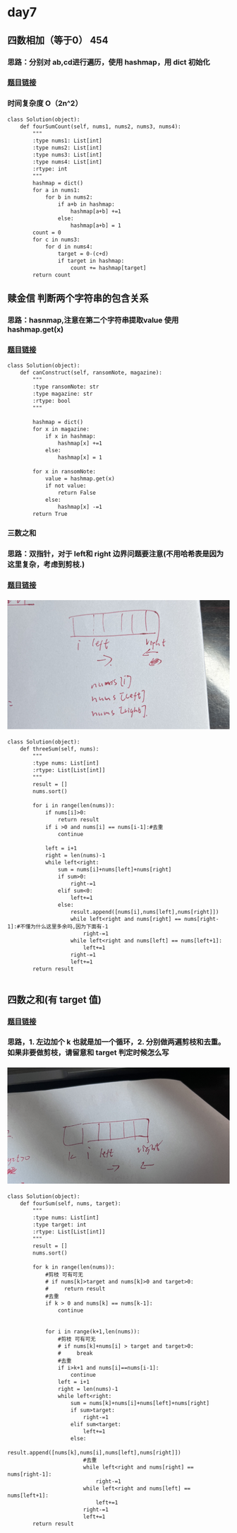 # day7
## 四数相加（等于0） 454
### 思路：分别对 ab,cd进行遍历，使用 hashmap，用 dict 初始化
### [题目链接](https://leetcode.cn/problems/4sum-ii/submissions/)
### 时间复杂度 O（2n^2）
```
class Solution(object):
    def fourSumCount(self, nums1, nums2, nums3, nums4):
        """
        :type nums1: List[int]
        :type nums2: List[int]
        :type nums3: List[int]
        :type nums4: List[int]
        :rtype: int
        """
        hashmap = dict()
        for a in nums1:
            for b in nums2:
                if a+b in hashmap:
                    hashmap[a+b] +=1
                else:
                    hashmap[a+b] = 1
        count = 0
        for c in nums3:
            for d in nums4:
                target = 0-(c+d)
                if target in hashmap:
                    count += hashmap[target]
        return count
```


## 赎金信 判断两个字符串的包含关系
### 思路：hasnmap,注意在第二个字符串提取value 使用hashmap.get(x)
### [题目链接](https://leetcode.cn/problems/ransom-note/submissions/)

```
class Solution(object):
    def canConstruct(self, ransomNote, magazine):
        """
        :type ransomNote: str
        :type magazine: str
        :rtype: bool
        """

        hashmap = dict()
        for x in magazine:
            if x in hashmap:
                hashmap[x] +=1
            else:
                hashmap[x] = 1

        for x in ransomNote:
            value = hashmap.get(x)
            if not value:
                return False
            else:
                hashmap[x] -=1
        return True

```

### 三数之和
### 思路：双指针，对于 left和 right 边界问题要注意(不用哈希表是因为这里复杂，考虑到剪枝.)
### [题目链接](https://leetcode.cn/problems/3sum/submissions/)
### ![image](https://github.com/zkykit/leetcode/blob/main/IMG/%E4%B8%89%E6%95%B0%E4%B9%8B%E5%92%8C.JPG)
```
class Solution(object):
    def threeSum(self, nums):
        """
        :type nums: List[int]
        :rtype: List[List[int]]
        """
        result = []
        nums.sort()
        
        for i in range(len(nums)):
            if nums[i]>0:
                return result
            if i >0 and nums[i] == nums[i-1]:#去重
                continue
            
            left = i+1
            right = len(nums)-1
            while left<right:
                sum = nums[i]+nums[left]+nums[right]
                if sum>0:
                    right-=1
                elif sum<0:
                    left+=1
                else:
                    result.append([nums[i],nums[left],nums[right]])
                    while left<right and nums[right] == nums[right-1]:#不懂为什么这里多余吗,因为下面有-1
                        right-=1
                    while left<right and nums[left] == nums[left+1]:
                        left+=1
                    right-=1
                    left+=1
        return result
            

```

## 四数之和(有 target 值)
### [题目链接](https://leetcode.cn/problems/4sum/submissions/)
### 思路，1. 左边加个 k 也就是加一个循环，2. 分别做两遍剪枝和去重。如果非要做剪枝，请留意和 target 判定时候怎么写
### ![image](https://github.com/zkykit/leetcode/blob/main/IMG/%E5%9B%9B%E6%95%B0%E4%B9%8B%E5%92%8C.JPG)
```
class Solution(object):
    def fourSum(self, nums, target):
        """
        :type nums: List[int]
        :type target: int
        :rtype: List[List[int]]
        """
        result = []
        nums.sort()
        
        for k in range(len(nums)):
            #剪枝 可有可无
            # if nums[k]>target and nums[k]>0 and target>0:
            #     return result
            #去重
            if k > 0 and nums[k] == nums[k-1]:
                continue
             
            
            for i in range(k+1,len(nums)):
                #剪枝 可有可无
                # if nums[k]+nums[i] > target and target>0:
                #     break
                #去重
                if i>k+1 and nums[i]==nums[i-1]:
                    continue
                left = i+1
                right = len(nums)-1
                while left<right:
                    sum = nums[k]+nums[i]+nums[left]+nums[right]
                    if sum>target:
                        right-=1
                    elif sum<target:
                        left+=1
                    else:
                        result.append([nums[k],nums[i],nums[left],nums[right]])
                        #去重
                        while left<right and nums[right] == nums[right-1]:
                            right-=1
                        while left<right and nums[left] == nums[left+1]:
                            left+=1
                        right-=1
                        left+=1
        return result
```